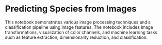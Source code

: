 # Predicting Species from Images
This notebook demonstrates various image processing techniques and a classification pipeline using image features. The notebook includes image transformations, visualization of color channels, and machine learning tasks such as feature extraction, dimensionality reduction, and classification.
